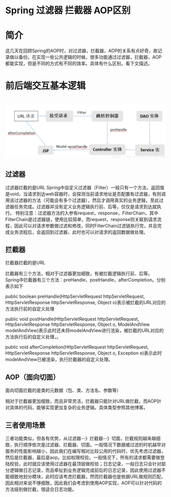 # Spring 过滤器 拦截器 AOP区别

# 简介

这几天在回顾Spring的AOP时，对过滤器，拦截器，AOP的关系有点好奇，故记录做以备份。在实现一些公共逻辑的时候，很多功能通过过滤器，拦截器，AOP都能实现，但是不同的方式有不同的效率。具体有什么区别，看下文描述。

# 前后端交互基本逻辑

# ![image-20201018221705154](./Spring过滤器拦截器AOP区别/image-20201018221705154.png)

## 过滤器

过滤器拦截的是URL
Spring中自定义过滤器（Filter）一般只有一个方法，返回值是void，当请求到达web容器时，会探测当前请求地址是否配置有过滤器，有则调用该过滤器的方法（可能会有多个过滤器），然后才调用真实的业务逻辑，至此过滤器任务完成。过滤器并没有定义业务逻辑执行前、后等，仅仅是请求到达就执行。
特别注意：过滤器方法的入参有request，response，FilterChain，其中FilterChain是过滤器链，使用比较简单，而request，response则关联到请求流程，因此可以对请求参数做过滤和修改，同时FilterChain过滤链执行完，并且完成业务流程后，会返回到过滤器，此时也可以对请求的返回数据做处理。

## 拦截器

拦截器拦截的是URL

拦截器有三个方法，相对于过滤器更加细致，有被拦截逻辑执行前、后等。Spring中拦截器有三个方法：preHandle，postHandle，afterCompletion。分别表示如下

public boolean preHandle(HttpServletRequest httpServletRequest, HttpServletResponse httpServletResponse, Object o)表示被拦截的URL对应的方法执行前的自定义处理

public void postHandle(HttpServletRequest httpServletRequest, HttpServletResponse httpServletResponse, Object o, ModelAndView modelAndView)表示此时还未将modelAndView进行渲染，被拦截的URL对应的方法执行后的自定义处理，。

public void afterCompletion(HttpServletRequest httpServletRequest, HttpServletResponse httpServletResponse, Object o, Exception e)表示此时modelAndView已被渲染，执行拦截器的自定义处理。

## AOP（面向切面）

面向切面拦截的是类的元数据（包、类、方法名、参数等）

相对于拦截器更加细致，而且非常灵活，拦截器只能针对URL做拦截，而AOP针对具体的代码，能够实现更加复杂的业务逻辑。具体类型参照其他博客。

## 三者使用场景

三者功能类似，但各有优势，从过滤器--》拦截器--》切面，拦截规则越来越细致，执行顺序依次是过滤器、拦截器、切面。一般情况下数据被过滤的时机越早对服务的性能影响越小，因此我们在编写相对比较公用的代码时，优先考虑过滤器，然后是拦截器，最后是aop。比如权限校验，一般情况下，所有的请求都需要做登陆校验，此时就应该使用过滤器在最顶层做校验；日志记录，一般日志只会针对部分逻辑做日志记录，而且牵扯到业务逻辑完成前后的日志记录，因此使用过滤器不能细致地划分模块，此时应该考虑拦截器，然而拦截器也是依据URL做规则匹配，因此相对来说不够细致，因此我们会考虑到使用AOP实现，AOP可以针对代码的方法级别做拦截，很适合日志功能。